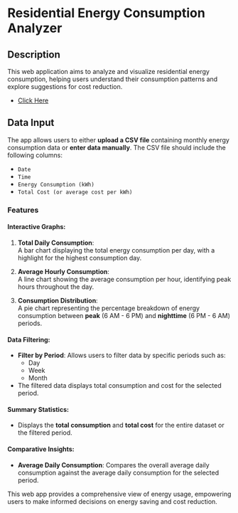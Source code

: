 # Residential Energy Consumption Analyzer

## Description
This web application aims to analyze and visualize residential energy consumption, helping users understand their consumption patterns and explore suggestions for cost reduction.
- [Click Here](https://energyconsumptionanalyzerpy.streamlit.app/)

## Data Input
The app allows users to either **upload a CSV file** containing monthly energy consumption data or **enter data manually**. The CSV file should include the following columns:
- `Date`
- `Time`
- `Energy Consumption (kWh)`
- `Total Cost (or average cost per kWh)`

### Features

#### Interactive Graphs:
1. **Total Daily Consumption**:  
   A bar chart displaying the total energy consumption per day, with a highlight for the highest consumption day.
   
2. **Average Hourly Consumption**:  
   A line chart showing the average consumption per hour, identifying peak hours throughout the day.

3. **Consumption Distribution**:  
   A pie chart representing the percentage breakdown of energy consumption between **peak** (6 AM - 6 PM) and **nighttime** (6 PM - 6 AM) periods.

#### Data Filtering:
- **Filter by Period**: Allows users to filter data by specific periods such as:
  - Day
  - Week
  - Month
- The filtered data displays total consumption and cost for the selected period.

#### Summary Statistics:
- Displays the **total consumption** and **total cost** for the entire dataset or the filtered period.

#### Comparative Insights:
- **Average Daily Consumption**: Compares the overall average daily consumption against the average daily consumption for the selected period.
  
This web app provides a comprehensive view of energy usage, empowering users to make informed decisions on energy saving and cost reduction.
